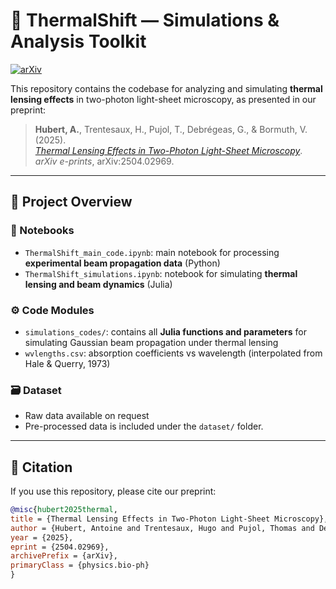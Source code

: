 # 🔬 ThermalShift — Simulations & Analysis Toolkit

[![arXiv](https://img.shields.io/badge/arXiv-2504.02969-b31b1b.svg)](https://doi.org/10.48550/arXiv.2504.02969)

This repository contains the codebase for analyzing and simulating **thermal lensing effects** in two-photon light-sheet microscopy, as presented in our preprint:

> **Hubert, A.**, Trentesaux, H., Pujol, T., Debrégeas, G., & Bormuth, V. (2025).  
> [*Thermal Lensing Effects in Two-Photon Light-Sheet Microscopy*](https://doi.org/10.48550/arXiv.2504.02969).  
> _arXiv e-prints_, arXiv:2504.02969.

---

## 📂 Project Overview

### 🧪 Notebooks
- `ThermalShift_main_code.ipynb`: main notebook for processing **experimental beam propagation data** (Python)
- `ThermalShift_simulations.ipynb`: notebook for simulating **thermal lensing and beam dynamics** (Julia)

### ⚙️ Code Modules
- `simulations_codes/`: contains all **Julia functions and parameters** for simulating Gaussian beam propagation under thermal lensing
- `wvlengths.csv`: absorption coefficients vs wavelength (interpolated from Hale & Querry, 1973)

### 🗃️ Dataset
- Raw data available on request
- Pre-processed data is included under the `dataset/` folder.


---

## 📝 Citation

If you use this repository, please cite our preprint:

```bibtex
@misc{hubert2025thermal,
title = {Thermal Lensing Effects in Two-Photon Light-Sheet Microscopy},
author = {Hubert, Antoine and Trentesaux, Hugo and Pujol, Thomas and Debrégeas, Georges and Bormuth, Volker},
year = {2025},
eprint = {2504.02969},
archivePrefix = {arXiv},
primaryClass = {physics.bio-ph}
}
